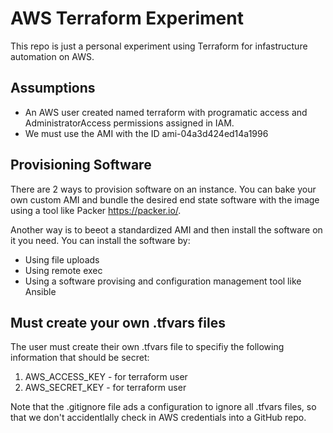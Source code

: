 # AWS Terraform Experiment
This repo is just a personal experiment using Terraform for infastructure 
automation on AWS.

## Assumptions
* An AWS user created named terraform with programatic access and AdministratorAccess permissions assigned in IAM.
* We must use the AMI with the ID ami-04a3d424ed14a1996

## Provisioning Software
There are 2 ways to provision software on an instance. You can bake your own custom AMI
and bundle the desired end state software with the image using a tool like Packer https://packer.io/. 

Another way is to beeot a standardized AMI and then install the software on it you need. You can 
install the software by:
* Using file uploads
* Using remote exec 
* Using a software provising and configuration management tool like Ansible




## Must create your own .tfvars files
The user must create their own .tfvars file to specifiy the following information
that should be secret:
1. AWS_ACCESS_KEY - for terraform user
2. AWS_SECRET_KEY - for terraform user

Note that the .gitignore file ads a configuration to ignore all .tfvars files, so
that we don't accidentlally check in AWS credentials into a GitHub repo.


